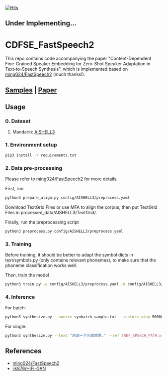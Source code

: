 [![Hits](https://hits.seeyoufarm.com/api/count/incr/badge.svg?url=https%3A%2F%2Fgithub.com%2FLabmem-Zhouyx%2FCDFSE_FastSpeech2&count_bg=%2379C83D&title_bg=%23555555&icon=&icon_color=%23E7E7E7&title=hits&edge_flat=false)](https://hits.seeyoufarm.com)

## Under Implementing...

#  CDFSE_FastSpeech2
This repo contains code accompanying the paper "Content-Dependent Fine-Grained Speaker Embedding for Zero-Shot Speaker Adaptation in Text-to-Speech Synthesis", which is implemented based on [ming024/FastSpeech2](https://github.com/ming024/FastSpeech2) (much thanks!).

## [Samples](https://thuhcsi.github.io/interspeech2022-cdfse-tts/) | [Paper](https://arxiv.org/pdf/2204.00990.pdf)

## Usage

### 0. Dataset
 1. Mandarin: [AISHELL3](https://www.openslr.org/93/)

### 1. Environment setup
```bash
pip3 install -r requirements.txt
```

### 2. Data pre-processing
Please refer to [ming024/FastSpeech2](https://github.com/ming024/FastSpeech2)  for more details.

First, run
```bash
python3 prepare_align.py config/AISHELL3/preprocess.yaml
```

Download TextGrid Files or use MFA to align the corpus, then put TextGrid Files in processed_data/AISHELL3/TextGrid/. 

Finally, run the preprocessing script 
```bash
python3 preprocess.py config/AISHELL3/preprocess.yaml
```


### 3. Training

Before training, it should be better to adapt the symbol dicts in text/symbols.py (only contains relevant phonemes), to make sure that the phoneme classification works well.

Then, train the model
```bash
python3 train.py -p config/AISHELL3/preprocess.yaml -m config/AISHELL3/model.yaml -t config/AISHELL3/train.yaml 
```

### 4. Inference
For batch:
```bash
python3 synthesize.py --source synbatch_sample.txt --restore_step 500000 --mode batch -p config/AISHELL3/preprocess.yaml -m config/AISHELL3/model.yaml -t config/AISHELL3/train.yaml 
```
	
For single:
```bash
python3 synthesize.py --text "测试一下合成效果." --ref [REF_SPEECH_PATH.wav] --restore_step 500000 --mode single -p config/AISHELL3/preprocess.yaml -m config/AISHELL3/model.yaml -t config/AISHELL3/train.yaml 
```

## References

- [ming024/FastSpeech2](https://github.com/ming024/FastSpeech2)
- [jik876/HiFi-GAN](https://github.com/jik876/hifi-gan)
	
